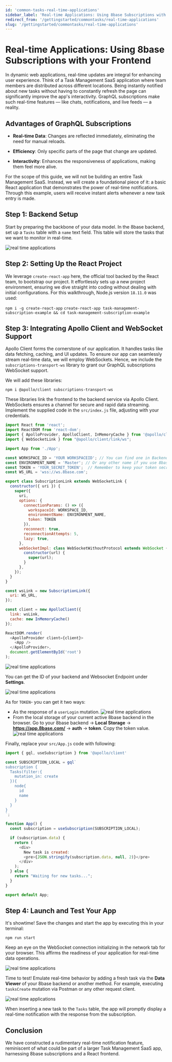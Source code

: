 ```yaml
---
id: 'common-tasks-real-time-applications'
sidebar_label: 'Real-time Applications: Using 8base Subscriptions with your Frontend'
redirect_from: '/gettingstarted/commontasks/real-time-applications'
slug: '/gettingstarted/commontasks/real-time-applications'
---
```

# Real-time Applications: Using 8base Subscriptions with your Frontend

In dynamic web applications, real-time updates are integral for enhancing user experience. Think of a Task Management SaaS application where team members are distributed across different locations. Being instantly notified about new tasks without having to constantly refresh the page can significantly improve the app's interactivity. GraphQL subscriptions make such real-time features — like chats, notifications, and live feeds — a reality.

## Advantages of GraphQL Subscriptions

-   **Real-time Data**: Changes are reflected immediately, eliminating the need for manual reloads.

-   **Efficiency**: Only specific parts of the page that change are updated.

-   **Interactivity**: Enhances the responsiveness of applications, making them feel more alive.

For the scope of this guide, we will not be building an entire Task Management SaaS. Instead, we will create a foundational piece of it: a basic React application that demonstrates the power of real-time notifications. Through this example, users will receive instant alerts whenever a new task entry is made.

## Step 1: Backend Setup

Start by preparing the backbone of your data model. In the 8base backend, set up a `Tasks` table with a `name` text field. This table will store the tasks that we want to monitor in real-time.

![real time applications](_images/real-time-applications-01.png )

## Step 2: Setting Up the React Project

We leverage `create-react-app` here, the official tool backed by the React team, to bootstrap our project. It effortlessly sets up a new project environment, ensuring we dive straight into coding without dealing with initial configurations. For this walkthrough, Node.js version `18.11.0` was used:

`npm i -g create-react-app`
`create-react-app task-management-subscription-example && cd task-management-subscription-example`

## Step 3: Integrating Apollo Client and WebSocket Support

Apollo Client forms the cornerstone of our application. It handles tasks like data fetching, caching, and UI updates. To ensure our app can seamlessly stream real-time data, we will employ WebSockets. Hence, we include the `subscriptions-transport-ws` library to grant our GraphQL subscriptions WebSocket support.

We will add these libraries:

`npm i @apollo/client subscriptions-transport-ws` 

These libraries link the frontend to the backend service via Apollo Client. WebSockets ensures a channel for secure and rapid data streaming. Implement the supplied code in the `src/index.js` file, adjusting with your credentials. 

```javascript
import React from 'react';
import ReactDOM from 'react-dom';
import { ApolloProvider, ApolloClient, InMemoryCache } from '@apollo/client'
import { WebSocketLink } from "@apollo/client/link/ws";

import App from './App';

const WORKSPACE_ID = 'YOUR WORKSPACEID'; // You can find one in Backend -> Settings 
const ENVIRONMENT_NAME = 'Master'; // Or any other name if you use 8base CI/CD 
const TOKEN = 'YOUR_SECRET_TOKEN';  // Remember to keep your token secret!
const WS_URL = 'wss://ws.8base.com'; 

export class SubscriptionLink extends WebSocketLink {
  constructor({ uri }) {
    super({
      uri,
      options: {
        connectionParams: () => ({
          workspaceId: WORKSPACE_ID,
          environmentName: ENVIRONMENT_NAME,
          token: TOKEN
        }),
        reconnect: true,
        reconnectionAttempts: 5,
        lazy: true,
      },
      webSocketImpl: class WebSocketWithoutProtocol extends WebSocket {
        constructor(url) {
          super(url);
        }
      },
    });
  }
}

const wsLink = new SubscriptionLink({
  uri: WS_URL,
});

const client = new ApolloClient({
  link: wsLink,
  cache: new InMemoryCache()
});

ReactDOM.render(
  <ApolloProvider client={client}>
    <App />
  </ApolloProvider>,
  document.getElementById('root')
);
```

![real time applications](_images/real-time-applications-02.png )

You can get the ID of your backend and Websocket Endpoint under **Settings**.

![real time applications](_images/real-time-applications-03.png )

As for `TOKEN`- you can get it two ways:

- As the response of a `userLogin` mutation.
![real time applications](_images/real-time-applications-04.png )
- From the local storage of your current active 8base backend in the browser. Go to your 8base backend -> **Local Storage** -> **https://app.8base.com/** -> **auth** -> **token**. Copy the token value.
![real time applications](_images/real-time-applications-05.png )

Finally, replace your `src/App.js` code with following:

```javascript
import { gql, useSubscription } from '@apollo/client'

const SUBSCRIPTION_LOCAL = gql`
subscription {
  Tasks(filter:{
    mutation_in: create
  }){
    node{
      id
      name
    }
  }
}
`;

function App() {
  const subscription = useSubscription(SUBSCRIPTION_LOCAL);

  if (subscription.data) {
    return (
      <div>
        New task is created: 
        <pre>{JSON.stringify(subscription.data, null, 2)}</pre>
      </div>
    );
  } else {
    return "Waiting for new tasks...";
  }
}

export default App;
```

## Step 4: Launch and Test Your App

It's showtime! Save the changes and start the app by executing this in your terminal:

`npm run start`

Keep an eye on the WebSocket connection initializing in the network tab for your browser. This affirms the readiness of your application for real-time data operations.

![real time applications](_images/real-time-applications-06.png )

Time to test! Emulate real-time behavior by adding a fresh task via the **Data Viewer** of your 8base backend or another method. For example, executing `tasksCreate` mutation via Postman or any other request client. 

![real time applications](_images/real-time-applications-07.png )

When inserting a new task to the `Tasks` table, the app will promptly display a real-time notification with the response from the subscription.

<!--![real time applications](_images/real-time-applications-08.png )-->

## Conclusion

We have constructed a rudimentary real-time notification feature, reminiscent of what could be part of a larger Task Management SaaS app, harnessing 8base subscriptions and a React frontend.